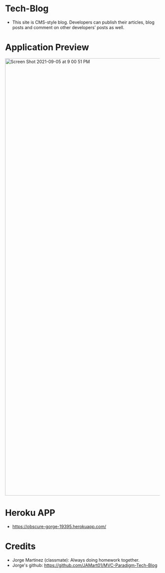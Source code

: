 # Tech-Blog

* This site is CMS-style blog. Developers can publish their articles, blog posts and comment on other developers’ posts as well.

# Application Preview

<img width="1421" alt="Screen Shot 2021-09-05 at 9 00 51 PM" src="https://user-images.githubusercontent.com/84109630/132148466-abec2d8d-bc17-400b-9831-22aa506e418d.png">


# Heroku APP

* https://obscure-gorge-19395.herokuapp.com/

# Credits

* Jorge Martinez (classmate): Always doing homework together. 
* Jorge's github: https://github.com/JAMart01/MVC-Paradigm-Tech-Blog
